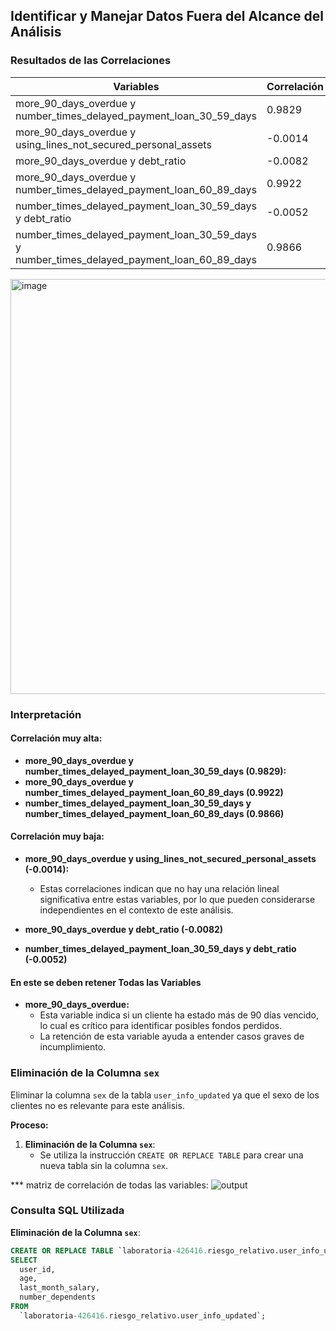 ## Identificar y Manejar Datos Fuera del Alcance del Análisis

### Resultados de las Correlaciones

| Variables                                                                  | Correlación    |
|----------------------------------------------------------------------------|----------------|
| more_90_days_overdue y number_times_delayed_payment_loan_30_59_days         | 0.9829         |
| more_90_days_overdue y using_lines_not_secured_personal_assets              | -0.0014        |
| more_90_days_overdue y debt_ratio                                           | -0.0082        |
| more_90_days_overdue y number_times_delayed_payment_loan_60_89_days         | 0.9922         |
| number_times_delayed_payment_loan_30_59_days y debt_ratio                   | -0.0052        |
| number_times_delayed_payment_loan_30_59_days y number_times_delayed_payment_loan_60_89_days | 0.9866    

<img width="664" alt="image" src="https://github.com/user-attachments/assets/0b7c2e57-ecbb-47ad-a414-899c79ec4f98">

### Interpretación

#### Correlación muy alta:
- **more_90_days_overdue y number_times_delayed_payment_loan_30_59_days (0.9829):**
- **more_90_days_overdue y number_times_delayed_payment_loan_60_89_days (0.9922)**
- **number_times_delayed_payment_loan_30_59_days y number_times_delayed_payment_loan_60_89_days (0.9866)**

#### Correlación muy baja:
- **more_90_days_overdue y using_lines_not_secured_personal_assets (-0.0014):**
  - Estas correlaciones indican que no hay una relación lineal significativa entre estas variables, por lo que pueden considerarse independientes en el contexto de este análisis.
  
- **more_90_days_overdue y debt_ratio (-0.0082)**
- **number_times_delayed_payment_loan_30_59_days y debt_ratio (-0.0052)**

#### En este se deben retener Todas las Variables
- **more_90_days_overdue:**
  - Esta variable indica si un cliente ha estado más de 90 días vencido, lo cual es crítico para identificar posibles fondos perdidos.
  - La retención de esta variable ayuda a entender casos graves de incumplimiento.
 

### Eliminación de la Columna `sex` 

Eliminar la columna `sex` de la tabla `user_info_updated` ya que el sexo de los clientes no es relevante para este análisis. 

**Proceso:**
1. **Eliminación de la Columna `sex`**:
    - Se utiliza la instrucción `CREATE OR REPLACE TABLE` para crear una nueva tabla sin la columna `sex`.
  
*** matriz de correlación de todas las variables: 
![output](https://github.com/user-attachments/assets/f098d66c-dbe9-4bb3-9352-eeb330386b86)


### Consulta SQL Utilizada

**Eliminación de la Columna `sex`**:
```sql
CREATE OR REPLACE TABLE `laboratoria-426416.riesgo_relativo.user_info_updated_no_sex` AS
SELECT
  user_id,
  age,
  last_month_salary,
  number_dependents
FROM
  `laboratoria-426416.riesgo_relativo.user_info_updated`;

